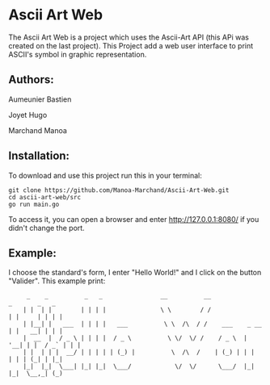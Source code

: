 # Ascii Art Web
The Ascii Art Web is a project which uses the Ascii-Art API (this APi was created on the last project). This Project add a web user interface to print ASCII's symbol in graphic representation.

## Authors:
Aumeunier Bastien

Joyet Hugo

Marchand Manoa

## Installation:
To download and use this project run this in your terminal:
```
git clone https://github.com/Manoa-Marchand/Ascii-Art-Web.git
cd ascii-art-web/src
go run main.go
```
To access it, you can open a browser and enter <http://127.0.0.1:8080/> if you didn't change the port.

## Example:

I choose the standard's form, I enter "Hello World!" and I click on the button "Valider".
This example print:
```
     _    _          _   _                __          __                 _       _   _  
    | |  | |        | | | |               \ \        / /                | |     | | | | 
    | |__| |   ___  | | | |   ___          \ \  /\  / /    ___    _ __  | |   __| | | | 
    |  __  |  / _ \ | | | |  / _ \          \ \/  \/ /    / _ \  | '__| | |  / _` | | | 
    | |  | | |  __/ | | | | | (_) |          \  /\  /    | (_) | | |    | | | (_| | |_| 
    |_|  |_|  \___| |_| |_|  \___/            \/  \/      \___/  |_|    |_|  \__,_| (_) 
                                                                                     
```
